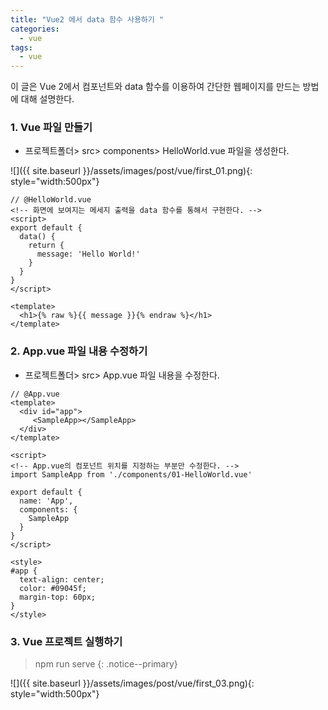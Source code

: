 ```yaml
---
title: "Vue2 에서 data 함수 사용하기 "
categories: 
  - vue
tags:
  - vue
---
```


이 글은 Vue 2에서 컴포넌트와 data 함수를 이용하여 간단한 웹페이지를 만드는 방법에 대해 설명한다.

### 1. Vue 파일 만들기    

+ 프로젝트폴더> src> components> HelloWorld.vue 파일을 생성한다.    

![]({{ site.baseurl }}/assets/images/post/vue/first_01.png){: style="width:500px"}    


```vue
// @HelloWorld.vue
<!-- 화면에 보여지는 메세지 출력을 data 함수를 통해서 구현한다. -->
<script>
export default {
  data() {
    return {
      message: 'Hello World!'
    }
  }
}
</script>

<template>
  <h1>{% raw %}{{ message }}{% endraw %}</h1>
</template>
```

### 2. App.vue 파일 내용 수정하기

+ 프로젝트폴더> src> App.vue 파일 내용을 수정한다.    

```vue
// @App.vue
<template>
  <div id="app">
     <SampleApp></SampleApp>
  </div>
</template>

<script>
<!-- App.vue의 컴포넌트 위치를 지정하는 부분만 수정한다. -->
import SampleApp from './components/01-HelloWorld.vue'

export default {
  name: 'App',
  components: {
    SampleApp 
  }
}
</script>

<style>
#app {
  text-align: center;
  color: #09045f;
  margin-top: 60px;
}
</style>
```

### 3. Vue 프로젝트 실행하기
> npm run serve
{: .notice--primary}

![]({{ site.baseurl }}/assets/images/post/vue/first_03.png){: style="width:500px"}    



    